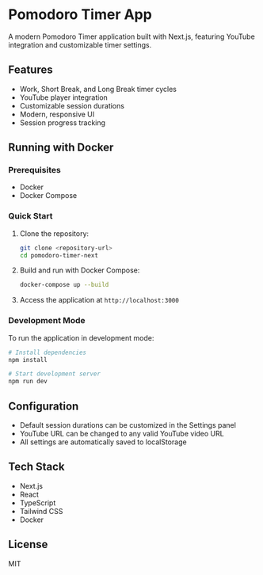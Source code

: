 # Pomodoro Timer App

A modern Pomodoro Timer application built with Next.js, featuring YouTube integration and customizable timer settings.

## Features

- Work, Short Break, and Long Break timer cycles
- YouTube player integration
- Customizable session durations
- Modern, responsive UI
- Session progress tracking

## Running with Docker

### Prerequisites

- Docker
- Docker Compose

### Quick Start

1. Clone the repository:
   ```bash
   git clone <repository-url>
   cd pomodoro-timer-next
   ```

2. Build and run with Docker Compose:
   ```bash
   docker-compose up --build
   ```

3. Access the application at `http://localhost:3000`

### Development Mode

To run the application in development mode:

```bash
# Install dependencies
npm install

# Start development server
npm run dev
```

## Configuration

- Default session durations can be customized in the Settings panel
- YouTube URL can be changed to any valid YouTube video URL
- All settings are automatically saved to localStorage

## Tech Stack

- Next.js
- React
- TypeScript
- Tailwind CSS
- Docker

## License

MIT
